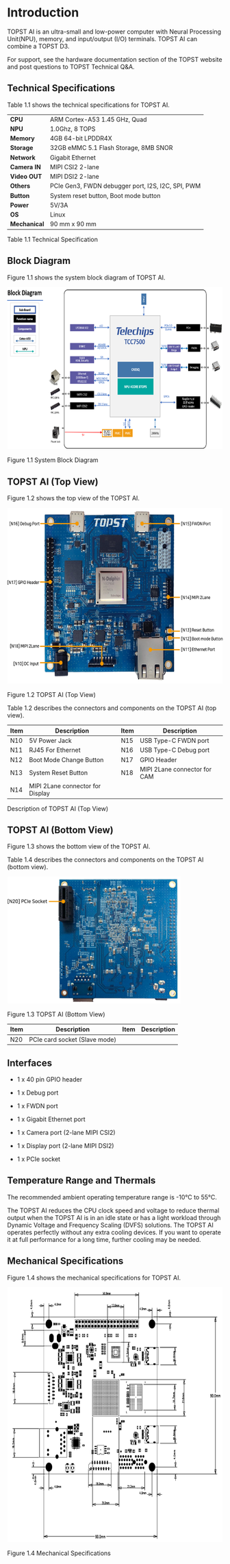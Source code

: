 ﻿# Introduction

TOPST AI is an ultra-small and low-power computer with Neural Processing
Unit(NPU), memory, and input/output (I/O) terminals. TOPST AI can
combine a TOPST D3.

For support, see the hardware documentation section of the TOPST website
and post questions to TOPST Technical Q&A.

## Technical Specifications

Table 1.1 shows the technical specifications for TOPST AI.

|                |                                                   |
|----------------|---------------------------------------------------|
| **CPU**        | ARM Cortex-A53 1.45 GHz, Quad                     |
| **NPU**        | 1.0Ghz, 8 TOPS                                    |
| **Memory**     | 4GB 64-bit LPDDR4X                                |
| **Storage**    | 32GB eMMC 5.1 Flash Storage, 8MB SNOR             |
| **Network**    | Gigabit Ethernet                                  |
| **Camera IN**  | MIPI CSI2 2-lane                                  |
| **Video OUT**  | MIPI DSI2 2-lane                                  |
| **Others**     | PCIe Gen3, FWDN debugger port, I2S, I2C, SPI, PWM |
| **Button**     | System reset button, Boot mode button             |
| **Power**      | 5V/3A                                             |
| **OS**         | Linux                                             |
| **Mechanical** | 90 mm x 90 mm                                     |

Table 1.1 Technical Specification

## Block Diagram

Figure 1.1 shows the system block diagram of TOPST AI.

<img src="https://github.com/topst-development/Documentation/blob/Tsolutions/TOPST-AI/Hardware/media/1. Specification.image1.png"
style="width:7.27639in;height:3.94632in" />

Figure 1.1 System Block Diagram

## TOPST AI (Top View)

Figure 1.2 shows the top view of the TOPST AI.

<img src="https://github.com/topst-development/Documentation/blob/Tsolutions/TOPST-AI/Hardware/media/1. Specification.image2.png"
style="width:6.42396in;height:4.28264in" />

Figure 1.2 TOPST AI (Top View)

Table 1.2 describes the connectors and components on the TOPST AI (top
view).

| **Item** | **Description**                  | **Item** | **Description**              |
|----------|----------------------------------|----------|------------------------------|
| N10      | 5V Power Jack                    | N15      | USB Type-C FWDN port         |
| N11      | RJ45 For Ethernet                | N16      | USB Type-C Debug port        |
| N12      | Boot Mode Change Button          | N17      | GPIO Header                  |
| N13      | System Reset Button              | N18      | MIPI 2Lane connector for CAM |
| N14      | MIPI 2Lane connector for Display |          |                              |

Description of TOPST AI (Top View)

## TOPST AI (Bottom View)

Figure 1.3 shows the bottom view of the TOPST AI.

Table 1.4 describes the connectors and components on the TOPST AI
(bottom view).

<img src="https://github.com/topst-development/Documentation/blob/Tsolutions/TOPST-AI/Hardware/media/1. Specification.image3.png"
style="width:4.22708in;height:3.07778in" />

Figure 1.3 TOPST AI (Bottom View)

| **Item** | **Description**               | **Item** | **Description** |
|----------|-------------------------------|----------|-----------------|
| N20      | PCIe card socket (Slave mode) |          |                 |

## Interfaces

- 1 x 40 pin GPIO header

- 1 x Debug port

- 1 x FWDN port

- 1 x Gigabit Ethernet port

- 1 x Camera port (2-lane MIPI CSI2)

- 1 x Display port (2-lane MIPI DSI2)

- 1 x PCIe socket

## Temperature Range and Thermals

The recommended ambient operating temperature range is -10°C to 55°C.

The TOPST AI reduces the CPU clock speed and voltage to reduce thermal
output when the TOPST AI is in an idle state or has a light workload
through Dynamic Voltage and Frequency Scaling (DVFS) solutions. The
TOPST AI operates perfectly without any extra cooling devices. If you
want to operate it at full performance for a long time, further cooling
may be needed.

## Mechanical Specifications

Figure 1.4 shows the mechanical specifications for TOPST AI.

<img src="https://github.com/topst-development/Documentation/blob/Tsolutions/TOPST-AI/Hardware/media/1. Specification.image4.png"
style="width:7.27639in;height:6.20479in" />

Figure 1.4 Mechanical Specifications

